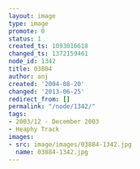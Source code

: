 ```yaml
---
layout: image
type: image
promote: 0
status: 1
created_ts: 1093016618
changed_ts: 1372159461
node_id: 1342
title: 03884
author: anj
created: '2004-08-20'
changed: '2013-06-25'
redirect_from: []
permalink: "/node/1342/"
tags:
- 2003/12 - December 2003
- Heaphy Track
images:
- src: image/images/03884-1342.jpg
  name: 03884-1342.jpg
---
```


